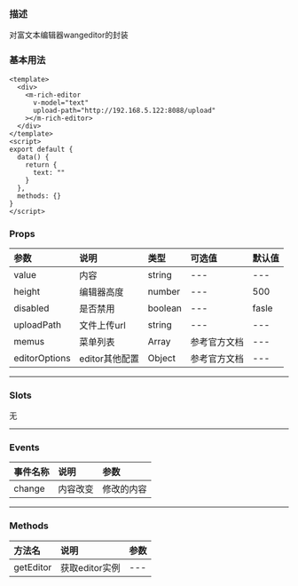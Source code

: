 ### 描述
对富文本编辑器wangeditor的封装


### 基本用法

```vue
<template>
  <div>
    <m-rich-editor 
      v-model="text"
      upload-path="http://192.168.5.122:8088/upload"
    ></m-rich-editor>
  </div>
</template>
<script>
export default {
  data() {
    return {
      text: ""
    }
  },
  methods: {}
}
</script>
```


### Props

| 参数 | 说明 | 类型 | 可选值 | 默认值 |
| :---- | :---- | :---- | :---- | :---- | 
| value | 内容 | string | --- | --- |
| height | 编辑器高度 | number | --- | 500 |
| disabled | 是否禁用 | boolean | --- | fasle |
| uploadPath |  文件上传url | string | --- | --- |
| memus | 菜单列表 | Array | 参考官方文档 | --- |
| editorOptions | editor其他配置 | Object | 参考官方文档 | --- |

---

### Slots
无

---

### Events

| 事件名称 | 说明 | 参数 |
| :---- | :---- | :---- |
| change | 内容改变 | 修改的内容 |

---


### Methods

| 方法名 | 说明 | 参数 |
| :---- | :---- | :---- |
| getEditor | 获取editor实例 | --- |


